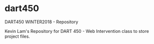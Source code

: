 # dart450
DART450 WINTER2018 - Repository

Kevin Lam's Repository for DART 450 - Web Intervention class to store project files.
